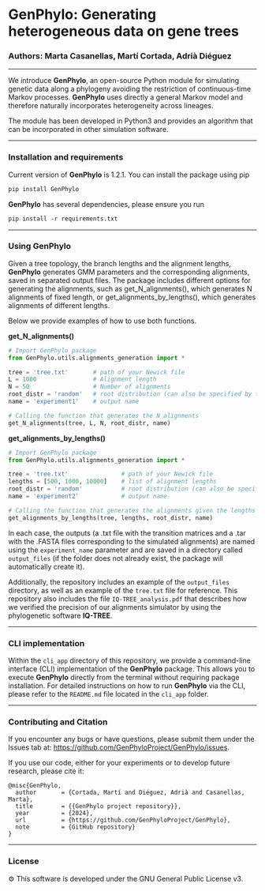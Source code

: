 # GenPhylo: Generating heterogeneous data on gene trees

### Authors: Marta Casanellas, Martí Cortada, Adrià Diéguez

---

We introduce **GenPhylo**, an open-source Python module for simulating genetic data along a phylogeny avoiding the restriction of continuous-time Markov processes. **GenPhylo** uses directly a general Markov model and therefore naturally incorporates heterogeneity across lineages. 

The module has been developed in Python3 and provides an algorithm that can be incorporated in other simulation software.

---

### **Installation and requirements**

Current version of **GenPhylo** is 1.2.1. You can install the package using pip

```diff
pip install GenPhylo
```
**GenPhylo** has several dependencies, please ensure you run

```diff
pip install -r requirements.txt
```
---

### **Using GenPhylo**

Given a tree topology, the branch lengths and the alignment lengths, **GenPhylo** generates GMM parameters and the corresponding alignments, saved in separated output files. The package includes different options for generating the alignments, such as get_N_alignments(), which generates N alignments of fixed length, or get_alignments_by_lengths(), which generates alignments of different lengths. 

Below we provide examples of how to use both functions.

**get_N_alignments()**

```python
# Import GenPhylo package
from GenPhylo.utils.alignments_generation import *

tree = 'tree.txt'       # path of your Newick file
L = 1000                # Alignment length
N = 50                  # Number of alignments
root_distr = 'random'   # root distribution (can also be specified by the user, e.g. root_distr = [0.22, 0.24, 0.28, 0.26])
name = 'experiment1'    # output name

# Calling the function that generates the N alignments
get_N_alignments(tree, L, N, root_distr, name)
```
**get_alignments_by_lengths()**

```python
# Import GenPhylo package
from GenPhylo.utils.alignments_generation import *

tree = 'tree.txt'               # path of your Newick file
lengths = [500, 1000, 10000]    # list of alignment lengths
root_distr = 'random'           # root distribution (can also be specified by the user, e.g. root_distr = [0.22, 0.24, 0.28, 0.26])
name = 'experiment2'            # output name

# Calling the function that generates the alignments given the lengths
get_alignments_by_lengths(tree, lengths, root_distr, name)
```
In each case, the outputs (a .txt file with the transition matrices and a .tar with the .FASTA files corresponding to the simulated alignments) are named using the `experiment_name`  parameter and are saved in a directory called `output_files` (if the folder does not already exist, the package will automatically create it).

Additionally, the repository includes an example of the `output_files` directory, as well as an example of the `tree.txt` file for reference. This repository also includes the file `IQ-TREE_analysis.pdf` that describes how we verified the precision of our alignments simulator by using the phylogenetic software **IQ-TREE**.

---

### **CLI implementation**
Within the `cli_app` directory of this repository, we provide a command-line interface (CLI) implementation of the **GenPhylo** package. This allows you to execute **GenPhylo** directly from the terminal without requiring package installation. For detailed instructions on how to run **GenPhylo** via the CLI, please refer to the `README.md` file located in the `cli_app` folder.

---
### **Contributing and Citation**
If you encounter any bugs or have questions, please submit them under the Issues tab at: https://github.com/GenPhyloProject/GenPhylo/issues.

If you use our code, either for your experiments or to develop future research, please cite it:
```
@misc{GenPhylo,
  author       = {Cortada, Martí and Diéguez, Adrià and Casanellas, Marta},
  title        = {{GenPhylo project repository}},
  year         = {2024},
  url          = {https://github.com/GenPhyloProject/GenPhylo},
  note         = {GitHub repository}
}
```
---
### **License**
⚙️ This software is developed under the GNU General Public License v3.
